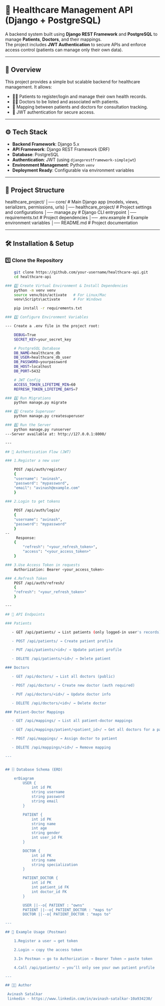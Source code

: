 # 🏥 Healthcare Management API (Django + PostgreSQL)

A backend system built using **Django REST Framework** and **PostgreSQL** to manage **Patients**, **Doctors**, and their mappings.  
The project includes **JWT Authentication** to secure APIs and enforce access control (patients can manage only their own data).

---

## 📖 Overview

This project provides a simple but scalable backend for healthcare management. It allows:
- 👩‍⚕️ Patients to register/login and manage their own health records.  
- 🧑‍⚕️ Doctors to be listed and associated with patients.  
- 🔗 Mapping between patients and doctors for consultation tracking.  
- 🔐 JWT authentication for secure access.  

---

## ⚙️ Tech Stack

- **Backend Framework**: Django 5.x  
- **API Framework**: Django REST Framework (DRF)  
- **Database**: PostgreSQL  
- **Authentication**: JWT (using `djangorestframework-simplejwt`)  
- **Environment Management**: Python `venv`  
- **Deployment Ready**: Configurable via environment variables  

---

## 📂 Project Structure

healthcare_project/
│── core/ # Main Django app (models, views, serializers, permissions, urls)
│── healthcare_project/ # Project settings and configurations
│── manage.py # Django CLI entrypoint
│── requirements.txt # Project dependencies
│── .env.example # Example environment variables
│── README.md # Project documentation


---

## 🛠️ Installation & Setup

### 1️⃣ Clone the Repository
```bash
    git clone https://github.com/your-username/healthcare-api.git
    cd healthcare-api

### 2️⃣ Create Virtual Environment & Install Dependencies
    python -m venv venv
    source venv/bin/activate   # For Linux/Mac
    venv\Scripts\activate      # For Windows

    pip install -r requirements.txt

### 3️⃣ Configure Environment Variables

--- Create a .env file in the project root:

    DEBUG=True
    SECRET_KEY=your_secret_key

    # PostgreSQL Database
    DB_NAME=healthcare_db
    DB_USER=healthcare_db_user
    DB_PASSWORD=yourpassword
    DB_HOST=localhost
    DB_PORT=5432

    # JWT Config
    ACCESS_TOKEN_LIFETIME_MIN=60
    REFRESH_TOKEN_LIFETIME_DAYS=7

### 4️⃣ Run Migrations
    python manage.py migrate

### 5️⃣ Create Superuser
    python manage.py createsuperuser

### 6️⃣ Run the Server
    python manage.py runserver
---Server available at: http://127.0.0.1:8000/

---

## 🔑 Authentication Flow (JWT)

### 1.Register a new user

    POST /api/auth/register/
    {
    "username": "avinash",
    "password": "mypassword",
    "email": "avinash@example.com"
    }

### 2.Login to get tokens
   
    POST /api/auth/login/
    {
    "username": "avinash",
    "password": "mypassword"
    }
--
     Response:
    {
        "refresh": "<your_refresh_token>",
        "access": "<your_access_token>"
    }

### 3.Use Access Token in requests
    Authorization: Bearer <your_access_token>

### 4.Refresh Token
    POST /api/auth/refresh/
    {
    "refresh": "<your_refresh_token>"
    }

---

## 📡 API Endpoints

### Patients

   - GET /api/patients/ → List patients (only logged-in user's records)

   - POST /api/patients/ → Create patient profile

   - PUT /api/patients/<id>/ → Update patient profile

   - DELETE /api/patients/<id>/ → Delete patient

### Doctors

   - GET /api/doctors/ → List all doctors (public)

   - POST /api/doctors/ → Create new doctor (auth required)

   - PUT /api/doctors/<id>/ → Update doctor info

   - DELETE /api/doctors/<id>/ → Delete doctor

### Patient-Doctor Mappings

   - GET /api/mappings/ → List all patient-doctor mappings

   - GET /api/mappings/patient/<patient_id>/ → Get all doctors for a patient

   - POST /api/mappings/ → Assign doctor to patient

   - DELETE /api/mappings/<id>/ → Remove mapping

---


## 🗄️ Database Schema (ERD)

    erDiagram
        USER {
            int id PK
            string username
            string password
            string email
        }

        PATIENT {
            int id PK
            string name
            int age
            string gender
            int user_id FK
        }

        DOCTOR {
            int id PK
            string name
            string specialization
        }

        PATIENT_DOCTOR {
            int id PK
            int patient_id FK
            int doctor_id FK
        }

        USER ||--o{ PATIENT : "owns"
        PATIENT ||--o{ PATIENT_DOCTOR : "maps to"
        DOCTOR ||--o{ PATIENT_DOCTOR : "maps to"

---

## 🧪 Example Usage (Postman)

    1.Register a user → get token

    2.Login → copy the access token

    3.In Postman → go to Authorization → Bearer Token → paste token

    4.Call /api/patients/ → you’ll only see your own patient profile

---

## 👨‍💻 Author

 Avinash Satalkar
 linkedin - https://www.linkedin.com/in/avinash-satalkar-10a934230/